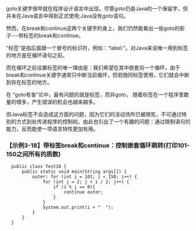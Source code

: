 goto关键字很早就在程序设计语言中出现。尽管goto仍是Java的一个保留字，但并未在Java语言中得到正式使用;Java没有goto语句。

然而，在break和continue这两个关键字的身上，我们仍然能看出一些goto的影子---带标签的break和continue。

“标签”是指后面跟一个冒号的标识符，例如：“label:”。对Java来说唯一用到标签的地方是在循环语句之前。

而在循环之前设置标签的唯一理由是：我们希望在其中嵌套另一个循环，由于break和continue关键字通常只中断当前循环，但若随同标签使用，它们就会中断到存在标签的地方。

在 “goto有害”论中，最有问题的就是标签，而非goto， 随着标签在一个程序里数量的增多，产生错误的机会也越来越多。

但Java标签不会造成这方面的问题，因为它们的活动场所已被限死，不可通过特别的方式到处传递程序的控制权。由此也引出了一个有趣的问题：通过限制语句的能力，反而能使一项语言特性更加有用。

### 【示例3-18】带标签break和continue：控制嵌套循环跳转(打印101-150之间所有的质数)

      public class Test18 {
          public static void main(String args[]) {
              outer: for (int i = 101; i < 150; i++) {
                  for (int j = 2; j < i / 2; j++) {
                      if (i % j == 0){
                          continue outer;
                      }
                  }
                  System.out.print(i + "  ");
              }
          }
      }
